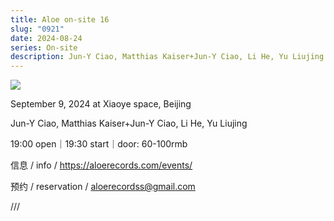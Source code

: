 ```yaml
---
title: Aloe on-site 16
slug: "0921"
date: 2024-08-24
series: On-site
description: Jun-Y Ciao, Matthias Kaiser+Jun-Y Ciao, Li He, Yu Liujing
---
```

![](/images/uploads/on-site-16.jpg)

September 9, 2024 at Xiaoye space, Beijing

Jun-Y Ciao, Matthias Kaiser+Jun-Y Ciao, Li He, Yu Liujing

19:00 open｜19:30 start｜door: 60-100rmb

信息 / info / https://aloerecords.com/events/

预约 / reservation / aloerecordss@gmail.com

///

